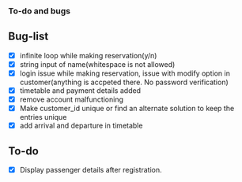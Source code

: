 ### To-do and bugs
## Bug-list
- [x] infinite loop while making reservation(y/n)
- [x] string input of name(whitespace is not allowed)
- [x] login issue while making reservation, issue with modify option in customer(anything is accpeted there. No password verification)
- [x] timetable and payment details added
- [x] remove account malfunctioning
- [x] Make customer_id unique or find an alternate solution to keep the entries unique
- [x] add arrival and departure in timetable    

## To-do
- [x] Display passenger details after registration.